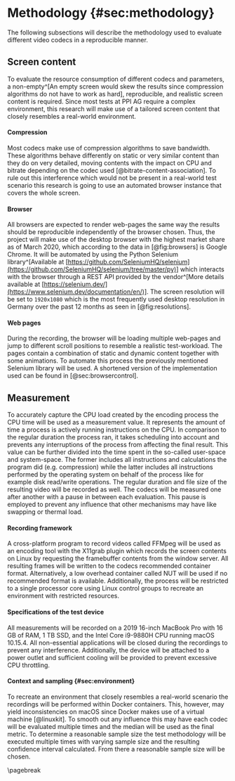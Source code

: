 
# Methodology {#sec:methodology}

The following subsections will describe the methodology used to evaluate different video codecs in a reproducible manner.

## Screen content

To evaluate the resource consumption of different codecs and parameters, a non-empty^[An empty screen would skew the results since compression algorithms do not have to work as hard], reproducible, and realistic screen content is required. Since most tests at PPI AG require a complex environment, this research will make use of a tailored screen content that closely resembles a real-world environment.

#### Compression

Most codecs make use of compression algorithms to save bandwidth. These algorithms behave differently on static or very similar content than they do on very detailed, moving contents with the impact on CPU and bitrate depending on the codec used [@bitrate-content-association]. To rule out this interference which would not be present in a real-world test scenario this research is going to use an automated browser instance that covers the whole screen.

#### Browser

All browsers are expected to render web-pages the same way the results should be reproducible independently of the browser chosen. Thus, the project will make use of the desktop browser with the highest market share as of March 2020, which according to the data in [@fig:browsers] is Google Chrome. It will be automated by using the Python Selenium library^[Available at [https://github.com/SeleniumHQ/selenium](https://github.com/SeleniumHQ/selenium/tree/master/py)] which interacts with the browser through a REST API provided by the vendor^[More details available at [https://selenium.dev/](https://www.selenium.dev/documentation/en/)]. The screen resolution will be set to `1920x1080` which is the most frequently used desktop resolution in Germany over the past 12 months as seen in [@fig:resolutions].

#### Web pages

During the recording, the browser will be loading multiple web-pages and jump to different scroll positions to resemble a realistic test-workload. The pages contain a combination of static and dynamic content together with some animations. To automate this process the previously mentioned Selenium library will be used. A shortened version of the implementation used can be found in [@sec:browsercontrol].

## Measurement

To accurately capture the CPU load created by the encoding process the CPU time will be used as a measurement value. It represents the amount of time a process is actively running instructions on the CPU. In comparison to the regular duration the process ran, it takes scheduling into account and prevents any interruptions of the process from affecting the final result. This value can be further divided into the time spent in the so-called user-space and system-space. The former includes all instructions and calculations the program did (e.g. compression) while the latter includes all instructions performed by the operating system on behalf of the process like for example disk read/write operations. The regular duration and file size of the resulting video will be recorded as well. The codecs will be measured one after another with a pause in between each evaluation. This pause is employed to prevent any influence that other mechanisms may have like swapping or thermal load.

#### Recording framework

A cross-platform program to record videos called FFMpeg will be used as an encoding tool with the X11grab plugin which records the screen contents on Linux by requesting the framebuffer contents from the window server. All resulting frames will be written to the codecs recommended container format. Alternatively, a low overhead container called NUT will be used if no recommended format is available. Additionally, the process will be restricted to a single processor core using Linux control groups to recreate an environment with restricted resources.

#### Specifications of the test device

All measurements will be recorded on a 2019 16-inch MacBook Pro with 16 GB of RAM, 1 TB SSD, and the Intel Core i9-9880H CPU running macOS 10.15.4. All non-essential applications will be closed during the recordings to prevent any interference. Additionally, the device will be attached to a power outlet and sufficient cooling will be provided to prevent excessive CPU throttling.

#### Context and sampling {#sec:environment}

To recreate an environment that closely resembles a real-world scenario the recordings will be performed within Docker containers. This, however, may yield inconsistencies on macOS since Docker makes use of a virtual machine [@linuxkit]. To smooth out any influence this may have each codec will be evaluated multiple times and the median will be used as the final metric. To determine a reasonable sample size the test methodology will be executed multiple times with varying sample size and the resulting confidence interval calculated. From there a reasonable sample size will be chosen.

\pagebreak

